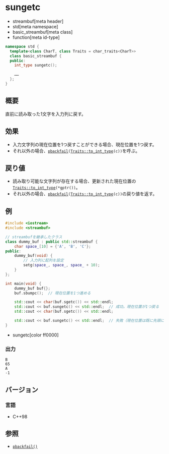 # sungetc
* streambuf[meta header]
* std[meta namespace]
* basic_streambuf[meta class]
* function[meta id-type]

```cpp
namespace std {
  template<class CharT, class Traits = char_traits<CharT>>
  class basic_streambuf {
  public:
    int_type sungetc();

    ……
  };
}
```

## 概要
直前に読み取った1文字を入力列に戻す。

## 効果
- 入力文字列の現在位置を1つ戻すことができる場合、現在位置を1つ戻す。
- それ以外の場合、[`pbackfail`](pbackfail.md)`(`[`Traits::to_int_type`](../../string/char_traits/to_int_type.md)`(c))`を呼ぶ。

## 戻り値
- 読み取り可能な文字列が存在する場合、更新された現在位置の[`Traits::to_int_type`](../../string/char_traits/to_int_type.md)`(*gptr())`。
- それ以外の場合、[`pbackfail`](pbackfail.md)`(`[`Traits::to_int_type`](../../string/char_traits/to_int_type.md)`(c))`の戻り値を返す。

## 例
```cpp example
#include <iostream>
#include <streambuf>

// streambufを継承したクラス
class dummy_buf : public std::streambuf {
    char space_[10] = {'A', 'B', 'C'};
public:
    dummy_buf(void) {
        // 入力列に配列を設定
        setg(space_, space_, space_ + 10);
    }
};

int main(void) {
    dummy_buf buf{};
    buf.sbumpc();  // 現在位置を1つ進める

    std::cout << char(buf.sgetc()) << std::endl;
    std::cout << buf.sungetc() << std::endl;  // 成功。現在位置が1つ戻る
    std::cout << char(buf.sgetc()) << std::endl;

    std::cout << buf.sungetc() << std::endl;  // 失敗（現在位置は既に先頭に達している）
}
```
* sungetc[color ff0000]

### 出力
```
B
65
A
-1
```

## バージョン
### 言語
- C++98

## 参照
- [`pbackfail()`](pbackfail.md)
